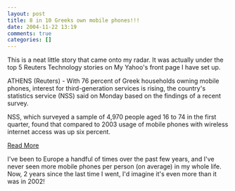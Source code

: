 ```yaml
---
layout: post
title: 8 in 10 Greeks own mobile phones!!!
date: 2004-11-22 13:19
comments: true
categories: []
---
```

This is a neat little story that came onto my radar. It was actually under the top 5 Reuters Technology stories on My Yahoo's front page I have set up.

ATHENS (Reuters) - With 76 percent of Greek households owning mobile phones, interest for third-generation services is rising, the country's statistics service (NSS) said on Monday based on the findings of a recent survey.

NSS, which surveyed a sample of 4,970 people aged 16 to 74 in the first quarter, found that compared to 2003 usage of mobile phones with wireless internet access was up six percent. 

<a href="http://story.news.yahoo.com/news?tmpl=story&cid=581&e=4&u=/nm/20041122/tc_nm/telecoms_greece_mobiles_dc">Read More</a>

I've been to Europe a handful of times over the past few years, and I've never seen more mobile phones per person (on average) in my whole life. Now, 2 years since the last time I went, I'd imagine it's even more than it was in 2002!
